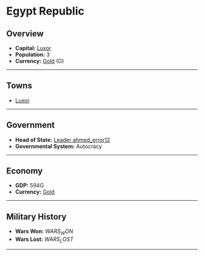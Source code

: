 # Egypt Republic

## Overview

- **Capital:** [Luxor](Luxor)
- **Population:** 3
- **Currency:** [Gold](Gold) (G)

---

## Towns

- [Luxor](Luxor)

---

## Government

- **Head of State:** [Leader ahmed_error12](ahmed_error12)
- **Governmental System:** Autocracy

---

## Economy

- **GDP:** 594G
- **Currency:** [Gold](Gold)

---

## Military History

- **Wars Won:** $WARS_WON$
- **Wars Lost:** $WARS_LOST$

---

